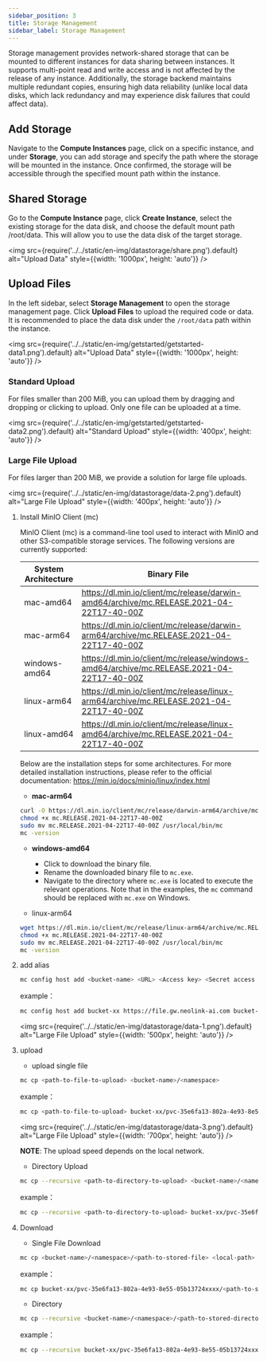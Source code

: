 ```yaml
---
sidebar_position: 3
title: Storage Management
sidebar_label: Storage Management
---
```


Storage management provides network-shared storage that can be mounted to different instances for data sharing between instances. It supports multi-point read and write access and is not affected by the release of any instance. Additionally, the storage backend maintains multiple redundant copies, ensuring high data reliability (unlike local data disks, which lack redundancy and may experience disk failures that could affect data).

## Add Storage

Navigate to the **Compute Instances** page, click on a specific instance, and under **Storage**, you can add storage and specify the path where the storage will be mounted in the instance. Once confirmed, the storage will be accessible through the specified mount path within the instance.

## Shared Storage

Go to the **Compute Instance** page, click **Create Instance**, select the existing storage for the data disk, and choose the default mount path /root/data. This will allow you to use the data disk of the target storage.

<img src={require('../../static/en-img/datastorage/share.png').default} alt="Upload Data" style={{width: '1000px', height: 'auto'}} />

## Upload Files

In the left sidebar, select **Storage Management** to open the storage management page. Click **Upload Files** to upload the required code or data. It is recommended to place the data disk under the `/root/data` path within the instance.

<img src={require('../../static/en-img/getstarted/getstarted-data1.png').default} alt="Upload Data" style={{width: '1000px', height: 'auto'}} />

### Standard Upload

For files smaller than 200 MiB, you can upload them by dragging and dropping or clicking to upload. Only one file can be uploaded at a time.

<img src={require('../../static/en-img/getstarted/getstarted-data2.png').default} alt="Standard Upload" style={{width: '400px', height: 'auto'}} />

### Large File Upload

For files larger than 200 MiB, we provide a solution for large file uploads.

<img src={require('../../static/en-img/datastorage/data-2.png').default} alt="Large File Upload" style={{width: '400px', height: 'auto'}} />

1. Install MinIO Client (mc)

   MinIO Client (mc) is a command-line tool used to interact with MinIO and other S3-compatible storage services. The following versions are currently supported:

   | System Architecture | Binary File                                                                               |
   | ------------------- | ----------------------------------------------------------------------------------------- |
   | mac-amd64           | https://dl.min.io/client/mc/release/darwin-amd64/archive/mc.RELEASE.2021-04-22T17-40-00Z  |
   | mac-arm64           | https://dl.min.io/client/mc/release/darwin-arm64/archive/mc.RELEASE.2021-04-22T17-40-00Z  |
   | windows-amd64       | https://dl.min.io/client/mc/release/windows-amd64/archive/mc.RELEASE.2021-04-22T17-40-00Z |
   | linux-arm64         | https://dl.min.io/client/mc/release/linux-arm64/archive/mc.RELEASE.2021-04-22T17-40-00Z   |
   | linux-amd64         | https://dl.min.io/client/mc/release/linux-amd64/archive/mc.RELEASE.2021-04-22T17-40-00Z   |

   Below are the installation steps for some architectures. For more detailed installation instructions, please refer to the official documentation: https://min.io/docs/minio/linux/index.html

   - **mac-arm64**

   ```bash
   curl -O https://dl.min.io/client/mc/release/darwin-arm64/archive/mc.RELEASE.2021-04-22T17-40-00Z
   chmod +x mc.RELEASE.2021-04-22T17-40-00Z
   sudo mv mc.RELEASE.2021-04-22T17-40-00Z /usr/local/bin/mc
   mc -version
   ```

   - **windows-amd64**

     - Click to download the binary file.
     - Rename the downloaded binary file to `mc.exe`.
     - Navigate to the directory where `mc.exe` is located to execute the relevant operations. Note that in the examples, the `mc` command should be replaced with `mc.exe` on Windows.

   - linux-arm64

   ```bash
   wget https://dl.min.io/client/mc/release/linux-arm64/archive/mc.RELEASE.2021-04-22T17-40-00Z
   chmod +x mc.RELEASE.2021-04-22T17-40-00Z
   sudo mv mc.RELEASE.2021-04-22T17-40-00Z /usr/local/bin/mc
   mc -version
   ```

2. add alias

   ```bash
   mc config host add <bucket-name> <URL> <Access key> <Secret access key>
   ```

   example：

   ```bash
   mc config host add bucket-xx https://file.gw.neolink-ai.com bucket-xx sCKPcR5HNve86pqUC7k133LD25BgSE2dAZ5zxxxx
   ```

   <img src={require('../../static/en-img/datastorage/data-1.png').default} alt="Large File Upload" style={{width: '500px', height: 'auto'}} />

3. upload

   - upload single file

   ```bash
   mc cp <path-to-file-to-upload> <bucket-name>/<namespace>
   ```

   example：

   ```bash
   mc cp <path-to-file-to-upload> bucket-xx/pvc-35e6fa13-802a-4e93-8e55-05b13724xxxx
   ```

   <img src={require('../../static/en-img/datastorage/data-3.png').default} alt="Large File Upload" style={{width: '700px', height: 'auto'}} />

   **NOTE**: The upload speed depends on the local network.

   - Directory Upload

   ```bash
   mc cp --recursive <path-to-directory-to-upload> <bucket-name>/<namespace>
   ```

   example：

   ```bash
   mc cp --recursive <path-to-directory-to-upload> bucket-xx/pvc-35e6fa13-802a-4e93-8e55-05b13724xxxx
   ```

4. Download

   - Single File Download

   ```bash
   mc cp <bucket-name>/<namespace>/<path-to-stored-file> <local-path>
   ```

   example：

   ```bash
   mc cp bucket-xx/pvc-35e6fa13-802a-4e93-8e55-05b13724xxxx/<path-to-stored-file> <local-path>
   ```

   - Directory

   ```bash
   mc cp --recursive <bucket-name>/<namespace>/<path-to-stored-directory> <local-path>
   ```

   example：

   ```bash
   mc cp --recursive bucket-xx/pvc-35e6fa13-802a-4e93-8e55-05b13724xxxx/<path-to-stored-directory> <local-path>
   ```
